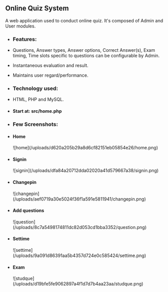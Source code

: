 ## Online Quiz System
A web application used to conduct online quiz. It's composed of Admin and User modules.

 - ### Features:
  - Questions, Answer types, Answer options, Correct Answer(s), Exam timing, Time slots specific to questions can be configurable by Admin.
  - Instantaneous evaluation and result.
  - Maintains user regard/performance. 

 - ### Technology used:
  - HTML, PHP and MySQL.
 - <h4>Start at: src/home.php </h4>
 - ### Few Screenshots:
  - <h4>Home</h4>![home](/uploads/d620a205b29a8d6cf82151eb05854e26/home.png)
  - <h4>Signin</h4>![signin](/uploads/dfa84a20712dda02020a41d579667a38/signin.png)
  - <h4>Changepin</h4>![changepin](/uploads/aef0719a30e5024f36f1a591e5811941/changepin.png)
  - <h4>Add questions</h4>![question](/uploads/8c7a5498174811dc82d053cd1bba3352/question.png)
  - <h4>Settime</h4>![settime](/uploads/9a091d86391aa5b4357d724e0c585424/settime.png)
  - <h4>Exam</h4>![studque](/uploads/d19bfe5fe9062897a4f1d7d7b4aa23aa/studque.png)